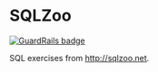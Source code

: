 # SQLZoo

[![GuardRails badge](https://badges.production.guardrails.io/shtakai/SQLZoo.svg)](https://www.guardrails.io)

SQL exercises from http://sqlzoo.net.